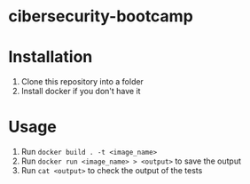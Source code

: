 # cibersecurity-bootcamp

# Installation
1. Clone this repository into a folder
2. Install docker if you don't have it

# Usage
1. Run `docker build . -t <image_name>`
2. Run `docker run <image_name> > <output>` to save the output
3. Run `cat <output>` to check the output of the tests
